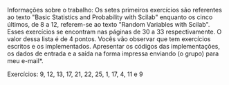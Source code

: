 Informações sobre o trabalho:
Os setes primeiros exercícios são referentes ao texto "Basic Statistics and Probability with Scilab" enquanto os cinco últimos, de 8 a 12, 
referem-se ao texto "Random Variables with Scilab". Esses exercícios se encontram nas páginas de 30 a 33 respectivamente.
O valor dessa lista é de 4 pontos. Vocês vão observar que tem exercícios escritos e os implementados. 
Apresentar os códigos das implementações, os dados de entrada e a saída na forma impressa enviando (o grupo) para meu e-mail*.

Exercícios: 9, 12, 13, 17, 21, 22, 25, 1, 17, 4, 11 e 9